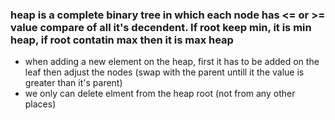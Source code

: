 ### heap is a complete binary tree in which each node has <= or >= value compare of all it's decendent. If root keep min, it is min heap, if root contatin max then it is max heap
- when adding a new element on the heap, first it has to be added on the leaf then adjust the nodes (swap with the parent untill it the value is greater than it's parent)
- we only can delete elment from the heap root (not from any other places)